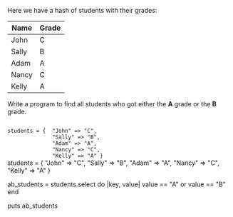 Here we have a hash of
students with their grades:

|Name   | Grade |
|--|--|
|John   | C   |
|Sally  | B   |
|Adam   | A   |
| Nancy | C   |
| Kelly | A   |

Write a program to find all students
who got either the **A** grade or the
**B** grade.

<Editor lang="ruby" type="exercise">
<code>
students = {  "John" => "C",
              "Sally" => "B",
              "Adam" => "A",
              "Nancy" => "C",
              "Kelly" => "A" }
</code>

<solution>
students = {  "John" => "C",
              "Sally" => "B",
              "Adam" => "A",
              "Nancy" => "C",
              "Kelly" => "A" }

ab_students = students.select do |key, value|
  value == "A" or value == "B"
end

puts ab_students
</solution>
</Editor>